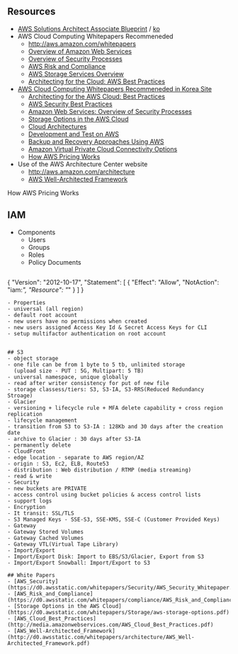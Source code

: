 ## Resources
- [AWS Solutions Architect Associate Blueprint](https://d0.awsstatic.com/training-and-certification/docs-sa-assoc/AWS_certified_solutions_architect_associate_blueprint.pdf) / [ko](https://d0.awsstatic.com/International/ko_KR/AWS_certified_solutions_architect_associate_blueprint_ko.pdf)
- AWS Cloud Computing Whitepapers Recommeneded
  - http://aws.amazon.com/whitepapers 
  - [Overview of Amazon Web Services](https://d0.awsstatic.com/whitepapers/aws-overview.pdf)
  - [Overview of Security Processes](https://d0.awsstatic.com/whitepapers/Security/AWS_Security_Whitepaper.pdf) 
  - [AWS Risk and Compliance](https://d0.awsstatic.com/whitepapers/compliance/AWS_Risk_and_Compliance_Whitepaper.pdf) 
  - [AWS Storage Services Overview](https://d0.awsstatic.com/whitepapers/Storage/AWS%20Storage%20Services%20Whitepaper-v9.pdf)
  - [Architecting for the Cloud: AWS Best Practices](https://d0.awsstatic.com/whitepapers/AWS_Cloud_Best_Practices.pdf) 
- [AWS Cloud Computing Whitepapers Recommeneded in Korea Site](https://aws.amazon.com/ko/certification/certified-solutions-architect-associate/)
  - [Architecting for the AWS Cloud: Best Practices](http://media.amazonwebservices.com/AWS_Cloud_Best_Practices.pdf)
  - [AWS Security Best Practices](https://d0.awsstatic.com/whitepapers/aws-security-best-practices.pdf)
  - [Amazon Web Services: Overview of Security Processes](http://d0.awsstatic.com/whitepapers/Security/AWS%20Security%20Whitepaper.pdf)
  - [Storage Options in the AWS Cloud](https://d0.awsstatic.com/whitepapers/Storage/aws-storage-options.pdf)
  - [Cloud Architectures](http://media.amazonwebservices.com/AWS_Cloud_Architectures.pdf)
  - [Development and Test on AWS](http://media.amazonwebservices.com/AWS_Development_Test_Environments.pdf)
  - [Backup and Recovery Approaches Using AWS](https://d0.awsstatic.com/whitepapers/Backup_Archive_and_Restore_Approaches_Using_AWS.pdf)
  - [Amazon Virtual Private Cloud Connectivity Options](http://media.amazonwebservices.com/AWS_Amazon_VPC_Connectivity_Options.pdf)
  - [How AWS Pricing Works](http://d0.awsstatic.com/whitepapers/aws_pricing_overview.pdf)
- Use of the AWS Architecture Center website
  - http://aws.amazon.com/architecture
  - [AWS Well-Architected Framework](https://d0.awsstatic.com/whitepapers/architecture/AWS_Well-Architected_Framework.pdf)

How AWS Pricing Works

## IAM
- Components
  - Users
  - Groups
  - Roles
  - Policy Documents
  ```
{
  "Version": "2012-10-17",
  "Statement": [
    {
      "Effect": "Allow",
      "NotAction": "iam:*",
      "Resource": "*"
    }
  ]
}
  ```
- Properties
  - universal (all region)
  - default root account 
  - new users have no permissions when created
  - new users assigned Access Key Id & Secret Access Keys for CLI
  - setup multifactor authentication on root account

  
## S3
- object storage
  - one file can be from 1 byte to 5 tb, unlimited storage
    (upload size - PUT : 5G, Multipart: 5 TB)
  - universal namespace, unique globally
  - read after writer consistency for put of new file
  - storage classess/tiers: S3, S3-IA, S3-RRS(Reduced Redundancy Stroage)
  - Glacier
  - versioning + lifecycle rule + MFA delete capability + cross region replication
- lifecycle management
  - transition from S3 to S3-IA : 128Kb and 30 days after the creation date
  - archive to Glacier : 30 days after S3-IA
  - permanently delete
- CloudFront
  - edge location - separate to AWS region/AZ
  - origin : S3, Ec2, ELB, Route53
  - distribution : Web distribution / RTMP (media streaming)
  - read & write 
- Security
  - new buckets are PRIVATE
  - access control using bucket policies & access control lists
  - support logs
- Encryption
  - It transit: SSL/TLS
  - S3 Managed Keys - SSE-S3, SSE-KMS, SSE-C (Customer Provided Keys)
- Gateway
  - Gateway Stored Volumes
  - Gateway Cached Volumes
  - Gateway VTL(Virtual Tape Library)
- Import/Export
  - Import/Export Disk: Import to EBS/S3/Glacier, Export from S3
  - Import/Export Snowball: Import/Export to S3  

## White Papers
  - [AWS_Security](https://d0.awsstatic.com/whitepapers/Security/AWS_Security_Whitepaper.pdf)
  - [AWS_Risk_and_Compliance](https://d0.awsstatic.com/whitepapers/compliance/AWS_Risk_and_Compliance_Whitepaper.pdf)
  - [Storage Options in the AWS Cloud](https://d0.awsstatic.com/whitepapers/Storage/aws-storage-options.pdf)
  - [AWS_Cloud_Best_Practices](http://media.amazonwebservices.com/AWS_Cloud_Best_Practices.pdf)  
  - [AWS_Well-Architected_Framework](http://d0.awsstatic.com/whitepapers/architecture/AWS_Well-Architected_Framework.pdf)

